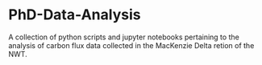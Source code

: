 # PhD-Data-Analysis

A collection of python scripts and jupyter notebooks pertaining to the analysis of carbon flux data collected in the MacKenzie Delta retion of the NWT.
